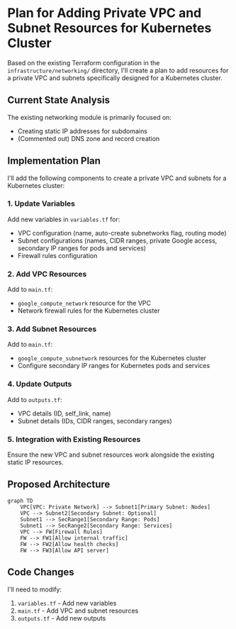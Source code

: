 # Plan for Adding Private VPC and Subnet Resources for Kubernetes Cluster

Based on the existing Terraform configuration in the `infrastructure/networking/` directory, I'll create a plan to add resources for a private VPC and subnets specifically designed for a Kubernetes cluster.

## Current State Analysis

The existing networking module is primarily focused on:
- Creating static IP addresses for subdomains
- (Commented out) DNS zone and record creation

## Implementation Plan

I'll add the following components to create a private VPC and subnets for a Kubernetes cluster:

### 1. Update Variables

Add new variables in `variables.tf` for:
- VPC configuration (name, auto-create subnetworks flag, routing mode)
- Subnet configurations (names, CIDR ranges, private Google access, secondary IP ranges for pods and services)
- Firewall rules configuration

### 2. Add VPC Resources

Add to `main.tf`:
- `google_compute_network` resource for the VPC
- Network firewall rules for the Kubernetes cluster

### 3. Add Subnet Resources

Add to `main.tf`:
- `google_compute_subnetwork` resources for the Kubernetes cluster
- Configure secondary IP ranges for Kubernetes pods and services

### 4. Update Outputs

Add to `outputs.tf`:
- VPC details (ID, self_link, name)
- Subnet details (IDs, CIDR ranges, secondary ranges)

### 5. Integration with Existing Resources

Ensure the new VPC and subnet resources work alongside the existing static IP resources.

## Proposed Architecture

```mermaid
graph TD
    VPC[VPC: Private Network] --> Subnet1[Primary Subnet: Nodes]
    VPC --> Subnet2[Secondary Subnet: Optional]
    Subnet1 --> SecRange1[Secondary Range: Pods]
    Subnet1 --> SecRange2[Secondary Range: Services]
    VPC --> FW[Firewall Rules]
    FW --> FW1[Allow internal traffic]
    FW --> FW2[Allow health checks]
    FW --> FW3[Allow API server]
```

## Code Changes

I'll need to modify:
1. `variables.tf` - Add new variables
2. `main.tf` - Add VPC and subnet resources
3. `outputs.tf` - Add new outputs
